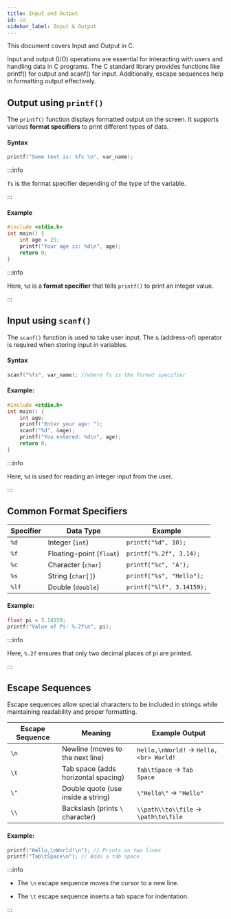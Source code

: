 ```yaml
---
title: Input and Output
id: io
sidebar_label: Input & Output
---
```


This document covers Input and Output in C.

Input and output (I/O) operations are essential for interacting with users and handling data in C programs. The C standard library provides functions like printf() for output and scanf() for input. Additionally, escape sequences help in formatting output effectively.

## Output using `printf()`
The `printf()` function displays formatted output on the screen. It supports various **format specifiers** to print different types of data.

#### Syntax
```c
printf("Some text is: %fs \n", var_name); 
```
:::info

`fs` is the format specifier depending of the type of the variable.

:::

#### Example
```c
#include <stdio.h>
int main() {
    int age = 25;
    printf("Your age is: %d\n", age);
    return 0;
}
```

:::info

Here, `%d` is a **format specifier** that tells `printf()` to print an integer value.

:::

## Input using `scanf()`

The `scanf()` function is used to take user input. The `&` (address-of) operator is required when storing input in variables.

#### Syntax
```c
scanf("%fs", var_name); //where fs is the format specifier
```

#### Example: 
```c
#include <stdio.h>
int main() {
    int age;
    printf("Enter your age: ");
    scanf("%d", &age);
    printf("You entered: %d\n", age);
    return 0;
}
```
:::info

Here, `%d` is used for reading an integer input from the user.

:::

## Common Format Specifiers
| Specifier | Data Type | Example |
|-----------|------------|---------|
| `%d` | Integer (`int`) | `printf("%d", 10);` |
| `%f` | Floating-point (`float`) | `printf("%.2f", 3.14);` |
| `%c` | Character (`char`) | `printf("%c", 'A');` |
| `%s` | String (`char[]`) | `printf("%s", "Hello");` |
| `%lf` | Double (`double`) | `printf("%lf", 3.14159);` |

#### Example: 
```c
float pi = 3.14159;
printf("Value of Pi: %.2f\n", pi);
```

:::info

Here, `%.2f` ensures that only two decimal places of pi are printed.

:::

## Escape Sequences
Escape sequences allow special characters to be included in strings while maintaining readability and proper formatting.

| Escape Sequence | Meaning | Example Output |
|----------------|---------|---------------|
| `\n` | Newline (moves to the next line) | `Hello,\nWorld!` → `Hello, <br> World!` |
| `\t` | Tab space (adds horizontal spacing) | `Tab\tSpace` → `Tab    Space` |
| `\"` | Double quote (use inside a string) | `\"Hello\"` → `"Hello"` |
| `\\` | Backslash (prints `\` character) | `\\path\\to\\file` → `\path\to\file` |

#### Example: 
```c
printf("Hello,\nWorld!\n"); // Prints on two lines
printf("Tab\tSpace\n"); // Adds a tab space
```
:::info

- The `\n` escape sequence moves the cursor to a new line.

- The `\t` escape sequence inserts a tab space for indentation.

:::